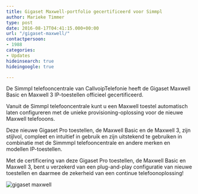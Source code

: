 ```yaml
---
title: Gigaset Maxwell-portfolio gecertificeerd voor Simmpl
author: Marieke Timmer
type: post
date: 2016-08-17T04:41:15.000+00:00
url: "/gigaset-maxwell/"
contactpersoon:
- 1988
categories:
- Updates
hideinsearch: true
hideingoogle: true

---
```

De Simmpl telefooncentrale van CallvoipTelefonie heeft de Gigaset Maxwell Basic en Maxwell 3 IP-toestellen officieel gecertificeerd.

<!--more-->



Vanuit de Simmpl telefooncentrale kunt u een Maxwell toestel automatisch laten configureren met de unieke provisioning-oplossing voor de nieuwe Maxwell telefooons.

Deze nieuwe Gigaset Pro toestellen, de Maxwell Basic en de Maxwell 3, zijn stijlvol, compleet en intuitief in gebruik en zijn uitstekend te gebruiken in combinatie met de Simmmpl telefooncentrale en andere merken en modellen IP-toestellen.

Met de certificering van deze Gigaset Pro toestellen, de Maxwell Basic en Maxwell 3, bent u verzekerd van een plug-and-play configuratie van nieuwe toestellen en daarmee de zekerheid van een continue telefoonoplossing!

<img src="https://res.cloudinary.com/callvoip/image/upload/v1556647042/maxwell.png" alt="gigaset maxwell" class="aligncenter size-full" />
